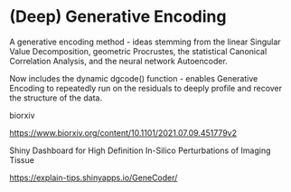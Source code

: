 # (Deep) Generative Encoding

A generative encoding method - ideas stemming from the linear Singular Value Decomposition, geometric Procrustes, the statistical Canonical Correlation Analysis, and the neural network Autoencoder.

Now includes the dynamic dgcode() function - enables Generative Encoding to repeatedly run on the residuals to deeply profile and recover the structure of the data.

biorxiv

https://www.biorxiv.org/content/10.1101/2021.07.09.451779v2

Shiny Dashboard for High Definition In-Silico Perturbations of Imaging Tissue

https://explain-tips.shinyapps.io/GeneCoder/
